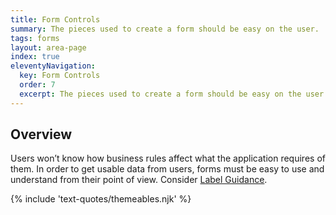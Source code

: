 ```yaml
---
title: Form Controls
summary: The pieces used to create a form should be easy on the user.
tags: forms
layout: area-page
index: true
eleventyNavigation:
  key: Form Controls
  order: 7
  excerpt: The pieces used to create a form should be easy on the user.
---
```


## Overview

Users won’t know how business rules affect what the application requires of them. In order to get usable data from users, forms must be easy to use and understand from their point of view. Consider [Label Guidance](/form-controls/labels-guidance).

{% include 'text-quotes/themeables.njk' %}
